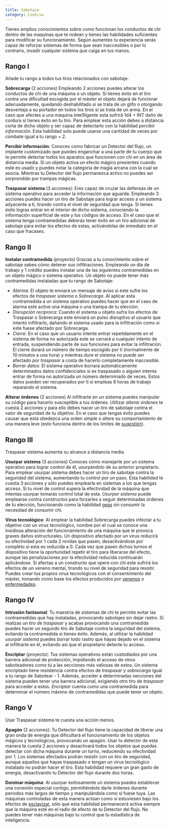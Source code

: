 ```yaml
---
title: Sabotaje
category: Ciencia
---
```


Tienes amplios conocimientos sobre como funcionan los conductos de chi dentro de las maquinas que te rodean y tienes las habilidades suficientes para modificar su funcionamiento. Según aumentes tu experiencia serás capaz de reforzar sistemas de forma que sean inaccesibles o por lo contrario, invadir cualquier sistema que caiga en tus manos.

## Rango I

Añade tu rango a todos tus tiros relacionados con sabotaje.

**Sobrecarga** (2 acciones) Empleando 2 acciones puedes alterar los conductos de chi de una máquina o un objeto. Si tienes éxito en el tiro contra una dificultad escogida por el máster el objeto dejará de funcionar adecuadamente, quedando deshabilitado si se trata de un glifo o otorgando desventaja a su portador en todos los tiros si se trata de un arma. En el caso que afectes a una máquina inte0ligente esta sufrirá 1d4 + INT daño de cordura si tienes éxito en tu tiro. Para emplear esta acción debes a distancia corta de dicho objeto y ser capaz de detectarlo con la habilidad *percibir información*. Esta habilidad solo puede usarse una cantidad de veces por combate igual a tu rango + 2. 

**Percibir información**: Conoces como fabricar un Detector del flujo, un implante customizado que puedes enganchar a una parte de tu cuerpo que te permite detectar todos los aparatos que funcionen con chi en un área de distancia media. Si un objeto activa un efecto mágico presientes cuando este es usado y puedes notar la categoría de magia arcana con la cual se asocia. Mientras tu Detector del flujo permanezca activo no puedes ser sorprendido por trampas mágicas. 

**Traspasar sistema** (3 acciones): Eres capaz de cruzar las defensas de un sistema operativo para acceder la información que aguarda. Empleando 3 acciones puedes hacer un tiro de Sabotaje para lograr acceso a un sistema adyacente a ti, tirando contra el nivel de seguridad que tenga. Si tienes éxito logras entrar en el interior de dicho sistema, conociendo la información superficial de este y los códigos de acceso. En el caso que el sistema tenga contramedidas deberás tener éxito en un tiro adicional de sabotaje para evitar los efectos de estas, activándolas de inmediato en el caso que fracases.

## Rango II

**Instalar contramedida** (proyecto) Gracias a tu conocimiento sobre el sabotaje sabes cómo detener sus infiltraciones. Empleando un día de trabajo y 1 crédito puedes instalar una de las siguientes contramedidas en un objeto mágico o sistema operativo. Un objeto no puede tener más contramedidas instaladas que tu rango de Sabotaje:

- *Alarma*: El objeto te enviará un mensaje de aviso si este sufre los efectos de *traspasar sistema* o *Sobrecarga*. Al aplicar esta contramedida a un sistema operativo puedes hacer que en el caso de alarma este active una máquina o una trampa de tu elección.
- *Disrupción recíproca:* Cuando el sistema u objeto sufra los efectos de Traspasar o Sobrecarga este enviará un pulso disruptivo al usuario que intentó infiltrarlo, dañando el sistema usado para la infiltración como si este fuese afectado por Sobrecarga.
- *Cierre*: En el caso que un usuario intente entrar repetidamente en el sistema de forma no autorizada este se cerrará a cualquier intento de entrada, suspendiendo parte de sus funciones para evitar la infiltración. El cierre durará un número de tiempo escogido por ti (normalmente de 10 minutos a una hora) y mientras dure el sistema no puede ser afectado por *traspasar* a costa de hacerlo completamente inaccesible.
- *Borrar datos:* El sistema operativo borrará automáticamente determinados datos confidenciales si es traspasado o alguien intenta entrar de forma no autorizada un número determinado de veces. Estos datos pueden ser recuperados por ti si empleas 8 horas de trabajo reparando el sistema.

**Alterar órdenes** (2 acciones) Al infiltrarte en un sistema puedes manipular su código para hacerlo susceptible a tus órdenes. Utilizar *alterar órdenes* te cuesta 2 acciones y para ello debes hacer un tiro de sabotaje contra el valor de seguridad de tu objetivo. En el caso que tengas éxito puedes causar que esta obedezca una orden simple o altere su comportamiento de una manera leve (esto funciona dentro de los límites de [*sugestión*](https://raldamain.com/rules/Rangos/Magia%20arcana/magia%20mental.html#rango-ii)). 

## Rango III

Traspasar sistema aumenta su alcance a distancia media.

**Usurpar sistema** (3 acciones) Conoces cómo manejarte por un sistema operativo para lograr control de él, usurpándolo de su anterior propietario. Para emplear usurpar sistema debes hacer un tiro de sabotaje contra la seguridad del sistema, aumentando tu control por un paso. Esta habilidad te cuesta 3 acciones y sólo puedes emplearla en sistemas a los que tengas acceso. Si tu nivel de control supera la efectividad de la máquina que intentas usurpar tomarás control total de esta. *Usurpar sistema* puede emplearse contra constructos para forzarles a seguir determinadas órdenes de tu elección, funcionando como la habilidad [geas](https://raldamain.com/rules/Rangos/Magia%20arcana/magia%20mental.html#rango-iv) sin consumir la necesidad de consumir chi.

**Virus tecnológico**:  Al emplear la habilidad Sobrecarga puedes infectar a tu objetivo con un virus tecnológico, nombre por el cual se conoce una insidiosa alteración del funcionamiento de una máquina que le provoca graves daños estructurales. Un dispositivo afectado por un virus reducirá su efectividad por 1 cada 2 rondas que pasen, desactivándose por completo si esta es reducida a 0. Cada vez que pasen dichos turnos el dispositivo tiene la oportunidad repetir el tiro para liberarse del efecto, aunque las penalizaciones por la efectividad reducida continuarán aplicándose. Si afectas a un constructo que opere con chi este sufrirá los efectos de un veneno mental, tirando su nivel de seguridad para resistir. Puedes crear tus propios virus tecnológicos con el consentimiento del máster, tomando como base los efectos producidos por [venenos](https://raldamain.com/rules/Reglas%20adicionales/venenos_enfermedades.html#venenos) o [enfermedades](https://raldamain.com/rules/Reglas%20adicionales/venenos_enfermedades.html#enfermedades).

## Rango IV

**Intrusión fantasmal**: Tu maestría de sistemas de chi te permite evitar las contramedidas que hay instaladas, provocando sabotajes sin dejar rastro. Si realizas un tiro de *traspasar* y acabas provocando una contramedida puedes hacer un segundo tiro de Sabotaje contra la seguridad del sistema, evitando la contramedida si tienes éxito. Además, al utilizar la habilidad *usurpar sistema* puedes borrar todo rastro que hayas dejado en el sistema al infiltrarte en él, evitando así que el propietario detecte tu acceso.

**Encriptar** (proyecto): Tus sistemas operativos están custodiados por una barrera adicional de protección, impidiendo el acceso de otros saboteadores como tú a las secciones más valiosas de estos. Un sistema encriptado tiene resistencia contra efectos de *traspasar* y *sobrecarga* igual a tu rango de Sabotear - 1. Además, acceder a determinadas secciones del sistema pueden tener una barrera adicional, exigiendo otro tiro de *traspasar* para acceder a estos. *Encriptar* cuenta como una contramedida para determinar el número máximo de contramedidas que puede tener un objeto.

## Rango V

Usar Traspasar sistema te cuesta una acción menos.

**Apagón** (2 acciones): Tu Detector del flujo tiene la capacidad de liberar una gran onda de energía que dificultará el funcionamiento de los objetos mágicos y tecnológicos, provocando un apagón. Usar tu detector de esta manera te cuesta 2 acciones y desactivará todos los objetos que puedas detectar con dicha máquina durante un turno, reduciendo su efectividad por 1. Los sistemas afectados podrán resistir con un tiro de seguridad, aunque aquellos que hayas traspasado o tengan un virus tecnológico instalado no podrán hacer el tiro. Esta habilidad requiere un gran gasto de energía, desactivando tu Detector del flujo durante dos horas. 

**Dominar máquina**: Al usurpar exitosamente un sistema puedes establecer una conexión especial contigo, permitiéndote darle órdenes durante periodos más largos de tiempo y manipulándola como si fuese tuya. Las máquinas controladas de esta manera actúan como si estuviesen bajo los efectos de [esclavizar](https://raldamain.com/rules/Rangos/Magia%20arcana/magia%20mental.html#rango-vi), sólo que esta habilidad permanecerá activa siempre que la máquina esté en el radio de efecto de tu Detector del flujo. No puedes tener más máquinas bajo tu control que tu estadística de inteligencia.
